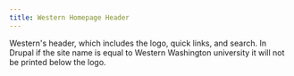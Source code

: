 ```yaml
---
title: Western Homepage Header
---
```

Western's header, which includes the logo, quick links, and search.
In Drupal if the site name is equal to Western Washington university
it will not be printed below the logo.
